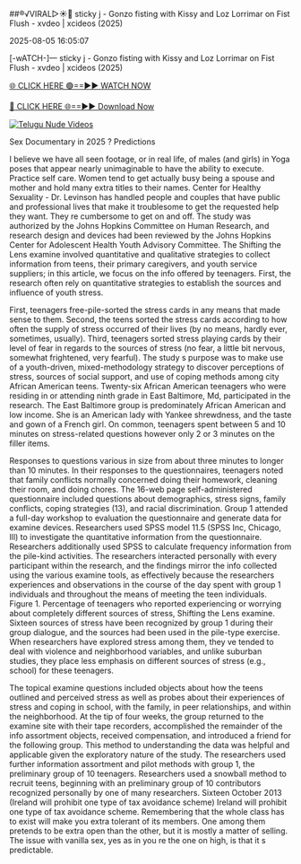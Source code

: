 ##®️√VIRAL▷☀️👄    sticky j - Gonzo fisting with Kissy and Loz Lorrimar on Fist Flush - xvdeo &#124; xcideos (2025)

2025-08-05 16:05:07



[-wATCH-]—    sticky j - Gonzo fisting with Kissy and Loz Lorrimar on Fist Flush - xvdeo &#124; xcideos (2025)

[🌐 CLICK HERE 🟢==►► WATCH NOW](https://www.youtucams.com/tracking/githubcom)

[🔴 CLICK HERE 🌐==►► Download Now](https://www.youtucams.com/tracking/githubcom)

[![Telugu Nude Videos](https://i.imgur.com/dJHk4Zq.gif)](https://www.youtucams.com/tracking/githubcom)



Sex Documentary in 2025 ? Predictions

I believe we have all seen footage, or in real life, of males (and girls) in Yoga poses that appear nearly unimaginable to have the ability to execute. Practice self care. Women tend to get actually busy being a spouse and mother and hold many extra titles to their names. Center for Healthy Sexuality - Dr. Levinson has handled people and couples that have public and professional lives that make it troublesome to get the requested help they want. They re cumbersome to get on and off. The study was authorized by the Johns Hopkins Committee on Human Research, and research design and devices had been reviewed by the Johns Hopkins Center for Adolescent Health Youth Advisory Committee. The Shifting the Lens examine involved quantitative and qualitative strategies to collect information from teens, their primary caregivers, and youth service suppliers; in this article, we focus on the info offered by teenagers. First, the research often rely on quantitative strategies to establish the sources and influence of youth stress.

First, teenagers free-pile-sorted the stress cards in any means that made sense to them. Second, the teens sorted the stress cards according to how often the supply of stress occurred of their lives (by no means, hardly ever, sometimes, usually). Third, teenagers sorted stress playing cards by their level of fear in regards to the sources of stress (no fear, a little bit nervous, somewhat frightened, very fearful). The study s purpose was to make use of a youth-driven, mixed-methodology strategy to discover perceptions of stress, sources of social support, and use of coping methods among city African American teens. Twenty-six African American teenagers who were residing in or attending ninth grade in East Baltimore, Md, participated in the research. The East Baltimore group is predominately African American and low income. She is an American lady with Yankee shrewdness, and the taste and gown of a French girl. On common, teenagers spent between 5 and 10 minutes on stress-related questions however only 2 or 3 minutes on the filler items.

Responses to questions various in size from about three minutes to longer than 10 minutes. In their responses to the questionnaires, teenagers noted that family conflicts normally concerned doing their homework, cleaning their room, and doing chores. The 16-web page self-administered questionnaire included questions about demographics, stress signs, family conflicts, coping strategies (13), and racial discrimination. Group 1 attended a full-day workshop to evaluation the questionnaire and generate data for examine devices. Researchers used SPSS model 11.5 (SPSS Inc, Chicago, Ill) to investigate the quantitative information from the questionnaire. Researchers additionally used SPSS to calculate frequency information from the pile-kind activities. The researchers interacted personally with every participant within the research, and the findings mirror the info collected using the various examine tools, as effectively because the researchers  experiences and observations in the course of the day spent with group 1 individuals and throughout the means of meeting the teen individuals. Figure 1. Percentage of teenagers who reported experiencing or worrying about completely different sources of stress, Shifting the Lens examine. Sixteen sources of stress have been recognized by group 1 during their group dialogue, and the sources had been used in the pile-type exercise. When researchers have explored stress among them, they ve tended to deal with violence and neighborhood variables, and unlike suburban studies, they place less emphasis on different sources of stress (e.g., school) for these teenagers.

The topical examine questions included objects about how the teens outlined and perceived stress as well as probes about their experiences of stress and coping in school, with the family, in peer relationships, and within the neighborhood. At the tip of four weeks, the group returned to the examine site with their tape recorders, accomplished the remainder of the info assortment objects, received compensation, and introduced a friend for the following group. This method to understanding the data was helpful and applicable given the exploratory nature of the study. The researchers used further information assortment and pilot methods with group 1, the preliminary group of 10 teenagers. Researchers used a snowball method to recruit teens, beginning with an preliminary group of 10 contributors recognized personally by one of many researchers. Sixteen October 2013 (Ireland will prohibit one type of tax avoidance scheme) Ireland will prohibit one type of tax avoidance scheme. Remembering that the whole class has to exist will make you extra tolerant of its members. One among them pretends to be extra open than the other, but it is mostly a matter of selling. The issue with vanilla sex, yes as in you re the one on high, is that it s predictable.